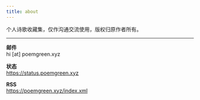 ```yaml
---
title: about
---
```


个人诗歌收藏集，仅作沟通交流使用，版权归原作者所有。  

---

**邮件**  
hi [at] poemgreen.xyz  

**状态**  
<https://status.poemgreen.xyz>  

**RSS**  
<https://poemgreen.xyz/index.xml>  